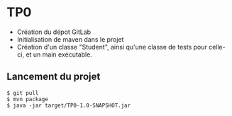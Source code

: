 # TP0

- Création du dépot GitLab
- Initialisation de maven dans le projet
- Création d'un classe "Student", ainsi qu'une classe de tests pour celle-ci, et un main exécutable.

## Lancement du projet

```
$ git pull
$ mvn package 
$ java -jar target/TP0-1.0-SNAPSHOT.jar 
```